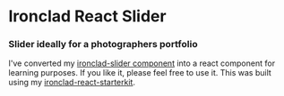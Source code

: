 # Ironclad React Slider
### Slider ideally for a photographers portfolio
  
I've converted my [ironclad-slider component](https://github.com/im-ironclad/ironclad-slider) into a react component for learning purposes. If you like it, please feel free to use it. This was built using my [ironclad-react-starterkit](https://github.com/im-ironclad/ironclad-react-starterkit).
